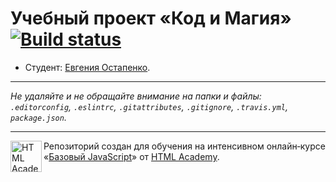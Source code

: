 # Учебный проект «Код и Магия» [![Build status][travis-image]][travis-url]

* Студент: [Евгения Остапенко](https://up.htmlacademy.ru/javascript/12/user/474979).

---

_Не удаляйте и не обращайте внимание на папки и файлы:_<br>
_`.editorconfig`, `.eslintrc`, `.gitattributes`, `.gitignore`, `.travis.yml`, `package.json`._

---

<a href="https://htmlacademy.ru/intensive/javascript"><img align="left" width="50" height="50" title="HTML Academy" src="https://up.htmlacademy.ru/static/img/intensive/javascript/logo-for-github.svg"></a>

Репозиторий создан для обучения на интенсивном онлайн‑курсе «[Базовый JavaScript](https://htmlacademy.ru/intensive/javascript)» от [HTML Academy](https://htmlacademy.ru).

[travis-image]: https://travis-ci.org/htmlacademy-javascript/474979-code-and-magick.svg?branch=master
[travis-url]: https://travis-ci.org/htmlacademy-javascript/474979-code-and-magick
